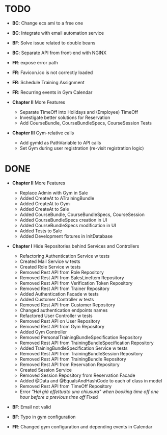 # TODO
- **BC**: Change ecs ami to a free one
- **BC**: Integrate with email automation service
- **BF**: Solve issue related to double beans
- **BC**: Separate API from front-end with NGINX
- **FR**: expose error path
- **FR**: Favicon.ico is not correctly loaded
- **FR**: Schedule Training Assignment
- **FR**: Recurring events in Gym Calendar

- **Chapter II** More Features
    - Separate TimeOff into Holidays and (Employee) TimeOff 
    - Investigate better solutions for Reservation
    - Add CourseBundle, CourseBundleSpecs, CourseSession Tests
    
- **Chapter III** Gym-relative calls
    - Add gymId as PathVariable to API calls
    - Set Gym during user registration (re-visit registration logic)

# DONE
- **Chapter II** More Features
    - Replace Admin with Gym in Sale
    - Added CreateAt to ATrainingBundle
    - Added CreateAt to Gym
    - Added CreateAt to Sale
    - Added CourseBundle, CourseBundleSpecs, CourseSession
    - Added CourseBundleSpecs creation in UI
    - Added CourseBundleSpecs modification in UI
    - Added Tests to Sale
    - Added Development fixtures in InitDatabase

- **Chapter I** Hide Repositories behind Services and Controllers
   - Refactoring Authentication Service w tests
   - Created Mail Service w tests
   - Created Role Service w tests
   - Removed Rest API from Role Repository 
   - Removed Rest API from SalesLineItem Repository 
   - Removed Rest API from Verification Token Repository 
   - Removed Rest API from Trainer Repository
   - Added Authentication Facade w tests
   - Added Customer Controller w tests
   - Removed Rest API from Customer Repository
   - Changed authentication endpoints names
   - Refactored User Controller w tests
   - Removed Rest API on User Repository
   - Removed Rest API from Gym Repository
   - Added Gym Controller
   - Removed PersonalTrainingBundleSpecification Repository
   - Removed Rest API from TrainingBundleSpecification Repository
   - Added TrainingBundleSpecification Service w tests
   - Removed Rest API from TrainingBundleSession Repository
   - Removed Rest API from TrainingBundle Repository
   - Removed Rest API from Reservation Repository 
   - Created Session Service
   - Removed Session Repository from Reservation Facade
   - Added @Data and @EqualsAndHashCode to each of class in model
   - Removed Rest API from TimeOff Repository
   - Error *"Hai già effettuato una chiusura" when booking time off one hour before a previous time off* Fixed
   
- **BF**: Email not valid
- **BF**: Typo in gym configuration
- **FR**: Changed gym configuration and depending events in Calendar
